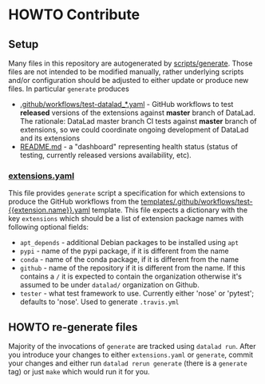 # HOWTO Contribute

## Setup

Many files in this repository are autogenerated by [scripts/generate](scripts/generate).
Those files are not intended to be modified manually, rather underlying scripts
and/or configuration should be adjusted to either update or produce new files.
In particular `generate` produces

- [.github/workflows/test-datalad_*.yaml](.github/workflows/) - GitHub workflows
  to test **released** versions of the extensions against **master** branch of
  DataLad.  The rationale: DataLad master branch CI tests against **master**
  branch of extensions, so we could coordinate ongoing development of DataLad
  and its extensions
- [README.md](README.md) - a "dashboard" representing health status
  (status of testing, currently released versions availability, etc).

### [extensions.yaml](extensions.yaml)

This file provides `generate` script a specification for which extensions to
produce the GitHub workflows from the
[templates/.github/workflows/test-{{extension.name}}.yaml](templates/.github/workflows/test-{{extension.name}}.yaml) template.
This file expects a dictionary with the key `extensions` which should be a list
of extension package names with following optional fields:

- `apt_depends` - additional Debian packages to be installed using `apt`
- `pypi` - name of the pypi package, if it is different from the name
- `conda` - name of the conda package, if it is different from the name
- `github` - name of the repository if it is different from the name. If this
  contains a `/` it is expected to contain the organization otherwise it's 
  assumed to be under `datalad/` organization on Github.
- `tester` - what test framework to use. Currently either 'nose' or 'pytest'; 
  defaults to 'nose'. Used to generate `.travis.yml`

## HOWTO re-generate files

Majority of the invocations of `generate` are tracked using `datalad run`.
After you introduce your changes to either `extensions.yaml` or `generate`,
commit your changes and either run `datalad rerun generate`
(there is a `generate` tag) or just `make` which would run it for you.
